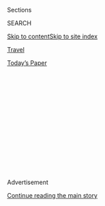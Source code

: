 <div id="app">

<div>

<div>

<div>

<div class="NYTAppHideMasthead css-1q2w90k e1suatyy0">

<div class="section css-ui9rw0 e1suatyy2">

<div class="css-eph4ug er09x8g0">

<div class="css-6n7j50">

</div>

<span class="css-1dv1kvn">Sections</span>

<div class="css-10488qs">

<span class="css-1dv1kvn">SEARCH</span>

</div>

[Skip to content](#site-content)[Skip to site
index](#site-index)

</div>

<div id="masthead-section-label" class="css-1wr3we4 eaxe0e00">

[Travel](https://www.nytimes3xbfgragh.onion/section/travel)

</div>

<div class="css-10698na e1huz5gh0">

</div>

</div>

<div id="masthead-bar-one" class="section hasLinks css-15hmgas e1csuq9d3">

<div class="css-uqyvli e1csuq9d0">

</div>

<div class="css-1uqjmks e1csuq9d1">

</div>

<div class="css-9e9ivx">

[](https://myaccount.nytimes3xbfgragh.onion/auth/login?response_type=cookie&client_id=vi)

</div>

<div class="css-1bvtpon e1csuq9d2">

[Today’s
Paper](https://www.nytimes3xbfgragh.onion/section/todayspaper)

</div>

</div>

</div>

</div>

<div data-aria-hidden="false">

<div id="site-content" data-role="main">

<div>

<div class="css-1aor85t" style="opacity:0.000000001;z-index:-1;visibility:hidden">

<div class="css-1hqnpie">

<div class="css-epjblv">

<span class="css-17xtcya">[Travel](/section/travel)</span><span class="css-x15j1o">|</span><span class="css-fwqvlz">When
in Venice, Eat Like a
Venetian</span>

</div>

<div class="css-k008qs">

<div class="css-1iwv8en">

<span class="css-18z7m18"></span>

<div>

</div>

</div>

<span class="css-1n6z4y">https://nyti.ms/2IDH75r</span>

<div class="css-1705lsu">

<div class="css-4xjgmj">

<div class="css-4skfbu" data-role="toolbar" data-aria-label="Social Media Share buttons, Save button, and Comments Panel with current comment count" data-testid="share-tools">

  - 
  - 
  - 
  - 
    
    <div class="css-6n7j50">
    
    </div>

  - 
  - 

</div>

</div>

</div>

</div>

</div>

</div>

<div class="css-13pd83m">

</div>

<div id="top-wrapper" class="css-1sy8kpn">

<div id="top-slug" class="css-l9onyx">

Advertisement

</div>

[Continue reading the main
story](#after-top)

<div class="ad top-wrapper" style="text-align:center;height:100%;display:block;min-height:250px">

<div id="top" class="place-ad" data-position="top" data-size-key="top">

</div>

</div>

<div id="after-top">

</div>

</div>

<div>

<div id="sponsor-wrapper" class="css-1hyfx7x">

<div id="sponsor-slug" class="css-19vbshk">

Supported by

</div>

[Continue reading the main
story](#after-sponsor)

<div id="sponsor" class="ad sponsor-wrapper" style="text-align:center;height:100%;display:block">

</div>

<div id="after-sponsor">

</div>

</div>

<div class="css-186x18t">

</div>

<div class="css-1vkm6nb ehdk2mb0">

# When in Venice, Eat Like a Venetian

</div>

When they want a bite, locals head to their favorite bacaro for
cicchetti, the Venetian version of tapas. Here are seven of the best
places to find them.

<div class="css-79elbk" data-testid="photoviewer-wrapper">

<div class="css-z3e15g" data-testid="photoviewer-wrapper-hidden">

</div>

<div class="css-1a48zt4 ehw59r15" data-testid="photoviewer-children">

![<span class="css-16f3y1r e13ogyst0" data-aria-hidden="true">Alessandra
De Respinis, the owner of Cantine del Vino già Schiavi in Venice, tells
her customers, “You eat, drink and pay standing
up.”</span><span class="css-cnj6d5 e1z0qqy90" itemprop="copyrightHolder"><span class="css-1ly73wi e1tej78p0">Credit...</span><span><span>Andrea
Wyner for The New York
Times</span></span></span>](https://static01.graylady3jvrrxbe.onion/images/2019/03/03/travel/03venice-cicchetti/03test-articleLarge.jpg?quality=75&auto=webp&disable=upscale)

</div>

</div>

<div class="css-18e8msd">

<div class="css-vp77d3 epjyd6m0">

<div class="css-1baulvz">

By <span class="css-1baulvz last-byline" itemprop="name">Steven
Raichlen</span>

</div>

</div>

  - Feb. 27,
    2019

  - 
    
    <div class="css-4xjgmj">
    
    <div class="css-d8bdto" data-role="toolbar" data-aria-label="Social Media Share buttons, Save button, and Comments Panel with current comment count" data-testid="share-tools">
    
      - 
      - 
      - 
      - 
        
        <div class="css-6n7j50">
        
        </div>
    
      - 
      - 
    
    </div>
    
    </div>

</div>

</div>

<div class="section meteredContent css-1r7ky0e" name="articleBody" itemprop="articleBody">

<div class="css-1fanzo5 StoryBodyCompanionColumn">

<div class="css-53u6y8">

Each year, 20 million tourists visit Venice. The vast majority will pay
too much for indifferent food eaten mostly in the company of other
tourists. But there’s one way to eat great Venetian food that’s
thrilling, filling and authentic. You’ll find it at a place where you’re
almost certain to rub and bend elbows with locals. Visit a bacaro.

Like Spain’s tapas bars, the bacaro ** serves infinitely varied,
kaleidoscopically colorful small plates at prices even a budget traveler
can afford. What makes the Venetian version unique is that the menu
changes not only seasonally (you’re in Italy after all), but day by day
and hour by hour.

Venetians call these small plates cicchetti (pronounced “chi-KET-tee”) —
said to derive from the Latin “ciccus,” meaning “little” or “nothing.”
The term embraces a broad range of dishes: polpette (fried meatballs),
crostini (small open-faced sandwiches), panini (small sandwiches on
crusty rolls), tramezzini (triangular white bread sandwiches) — and a
scintillating array of pickled, baked, stuffed or sauced seafoods and
vegetables.

You find cicchetti at a bacaro ** (wine bar), but also at a botegòn,
cantina, cicchetteria*,* enoteca ** and ** osteria — confused yet? And
likely at your neighborhood bar*.* Depending on whom you ask, bacaro **
comes from the Venetian word for “wine” or “a good bar,” or even from
the ancient Roman god of wine, Bacchus*.*

</div>

</div>

<div class="css-1fanzo5 StoryBodyCompanionColumn">

<div class="css-53u6y8">

Venetians eat cicchetti ** at breakfast time, for lunch, dinner and a
midnight snack — mostly with their fingers. It’s look-and-point food: no
special mastery of Italian required. And you don’t need to wait to be
seated to enjoy it. (That’s not even an option at some bacari*.*)
Cicchetti are cheap, costing on average a couple of euros — or dollars,
for that matter — apiece (a bit more for more substantial seafood or
meat cicchetti). Six to eight make a meal, and the local wines served by
the glass are affordable, too. There are few ways more delectable or fun
to get to know La Serenissima than by embarking on a bar crawl. Here are
some of my favorites*.*

## Cantine del Vino già Schiavi

</div>

</div>

<div class="css-79elbk" data-testid="photoviewer-wrapper">

<div class="css-z3e15g" data-testid="photoviewer-wrapper-hidden">

</div>

<div class="css-1a48zt4 ehw59r15" data-testid="photoviewer-children">

![<span class="css-16f3y1r e13ogyst0" data-aria-hidden="true">Cantine
del Vino già Schiavi, in the artsy Dorsoduro District, serves 25 wines
by the glass, mostly from the
Veneto.</span><span class="css-cnj6d5 e1z0qqy90" itemprop="copyrightHolder"><span class="css-1ly73wi e1tej78p0">Credit...</span><span>Andrea
Wyner for The New York
Times</span></span>](https://static01.graylady3jvrrxbe.onion/images/2019/03/03/travel/03venice-cicchetti-02/03venice-cicchetti-02-articleLarge.jpg?quality=75&auto=webp&disable=upscale)

</div>

</div>

<div class="css-1fanzo5 StoryBodyCompanionColumn">

<div class="css-53u6y8">

Let Jiro dream of sushi. Alessandra De Respinis dreams of cicchetti. The
septuagenarian owner of [this hobbit-size
b](http://www.cantinaschiavi.com/)a[car](http://www.cantinaschiavi.com/)o
** in the artsy Dorsoduro District turns out these diminutive open-faced
sandwiches by the hundreds. And she constantly invents new ones, like a
cicchetto di castagna that plays the earthy sweetness of chestnut purée
against the creamy funk of robiola cheese. Or her gamberi in saór — a
shrimp riff on classic Venetian sweet and sour sardines piled on a
crusty slice of baguette.

“My customers would revolt if I stopped serving the tartare di tonno,”
said Ms. De Respinis of her caper- and brandy-laced chopped tuna dusted
with unsweetened cocoa powder. That surprising combination won her a
prize at a culinary contest in Mexico City. But Ms. De Respinis is no
globe-trotting chef: day in, day out, you’ll find her behind the bar,
white hair swept back, striped apron tied around her waist, with a gold
fork pinned to her blouse — a gift from a customer in homage to her
preferred cooking utensil. On a given day, già Schiavi serves 25 wines —
mostly from the Veneto — by the glass. I’m partial to the minerally
white Orto di Venezia, grown on the nearby island of Sant’Erasmo. Just
don’t expect to enjoy it sitting down. As Ms. De Respinis cautioned
about a meal at her cantina: “You eat, drink and pay standing up.”

</div>

</div>

<div class="css-1fanzo5 StoryBodyCompanionColumn">

<div class="css-53u6y8">

*Cantine del Vino già Schiavi, Dorsoduro 992, Fondamenta Nani;
www.cantinaschiavi.com*

</div>

</div>

<div class="css-79elbk" data-testid="photoviewer-wrapper">

<div class="css-z3e15g" data-testid="photoviewer-wrapper-hidden">

</div>

<div class="css-1a48zt4 ehw59r15" data-testid="photoviewer-children">

<div class="css-1xdhyk6 erfvjey0">

<span class="css-1ly73wi e1tej78p0">Image</span>

<div class="css-zjzyr8">

<div data-testid="lazyimage-container" style="height:257.77777777777777px">

</div>

</div>

</div>

<span class="css-16f3y1r e13ogyst0" data-aria-hidden="true">The current
owners took over All'Arco, found in a tangle of alleyways near the
Rialto fish market, in 1996, but it has been a bacaro for more than a
century.</span><span class="css-cnj6d5 e1z0qqy90" itemprop="copyrightHolder"><span class="css-1ly73wi e1tej78p0">Credit...</span><span>Andrea
Wyner for The New York Times</span></span>

</div>

</div>

<div class="css-1fanzo5 StoryBodyCompanionColumn">

<div class="css-53u6y8">

## All’Arco

Matteo Pinto grates a fresh horseradish root so hard, you can hear it
rasp as the fiery shreds fall on bread slices topped with pink slices of
ham and caramelized onions. His father, Francesco Pinto, pours an ombra
(“shadow,” literally — glass of wine in local parlance) for a Rialto
fish merchant speaking Veneziano (a dialect quite distinct from Italian)
with a woman rocking a child in a baby carriage. If the Piazza San Marco
is Europe’s drawing room (to quote Napoleon),
[All’Arco](https://www.google.com/search?q=All%E2%80%99Arco&oq=All%E2%80%99Arco&aqs=chrome..69i57j0l5.1342j0j8&sourceid=chrome&ie=UTF-8)
is its neighborhood tavern. Situated in a maze of alleyways behind the
Rialto fish market, this has been a bacaro ** for more than a century,
explains All’Arco founder Francesco Pinto, who took over the one-room
bar in 1996. He started with a dozen cicchetti — classic porchetta **
sandwiches*,* for example, and crostini smeared with gorgonzola and
anchovies.

Today, you’ll find more than 30 in an ever-changing repertory of
hundreds. “We make our crostini by the minute, not by the hour,”
explained Matteo Pinto. “The freshness must be apparent in each bite.”
You don’t get much fresher than the season’s first canocchie,
supernaturally sweet mantis shrimp fresh from the Lagoon, served atop
tiny arugula leaves and tomatoes. In the winter, you’ll find heavier
fare, such as veal stracotto (stew) — piled on a crusty roll, ** like
some Venetian version of pulled pork. All’Arco takes its name from the
ancient stone arch facing the bar — said to symbolize the matrimonial
union of two neighboring households centuries ago. The bacaro fills
quickly, soustomers spill out to small tables lining the sidewalk. The
ambience is joyous and jovial — the perfect embodiment of a Venetian
institution designed not only to slake your thirst and assuage your
appetite, but also to build your sense of community. “We’ve lost so much
of our city,” Mr. Pinto said. “This is one of the places where Venetians
come to feel Venetian.”

*All’Arco,* *San Polo 436, Calle de l’Ochialer;
011-39-041-520-5666.*

</div>

</div>

<div class="css-79elbk" data-testid="photoviewer-wrapper">

<div class="css-z3e15g" data-testid="photoviewer-wrapper-hidden">

</div>

<div class="css-1a48zt4 ehw59r15" data-testid="photoviewer-children">

<div class="css-1xdhyk6 erfvjey0">

<span class="css-1ly73wi e1tej78p0">Image</span>

<div class="css-zjzyr8">

<div data-testid="lazyimage-container" style="height:257.77777777777777px">

</div>

</div>

</div>

<span class="css-16f3y1r e13ogyst0" data-aria-hidden="true">The
cicchetti at Osteria al Squero is made with fish like tuna and salmon,
and there are vegetarian selections, including one with mushrooms,
pumpkin and smoked
ricotta.</span><span class="css-cnj6d5 e1z0qqy90" itemprop="copyrightHolder"><span class="css-1ly73wi e1tej78p0">Credit...</span><span>Andrea
Wyner for The New York Times</span></span>

</div>

</div>

<div class="css-1fanzo5 StoryBodyCompanionColumn">

<div class="css-53u6y8">

## Osteria al Squero

Squero refers to a boatyard where gondolas are built or repaired. This
appropriately named osteria ** faces the Squero San Trovaso — one of the
last such working boatyards in Venice. Founded by two brothers
(Alessandro Vio runs the front of the house; Cristiano makes the
cicchetti), [Al Squero](https://osteriaalsquero.wordpress.com/) ** draws
an animated crowd of art students from the nearby Academia Museum and
tourists from around the planet. Wine bottles line the walls and
cicchetti sparkle in the showcase.

Of course, they serve the ubiquitous baccalà mantecato ** (salt cod
simmered in milk and whipped with oil to a snowy mousse) and sarde in
saór (sweet and sour sardines). But you’ll also find such decidedly
untraditional cicchetti as tissue-thin slices of lardo perfumed with
honey, rosemary and pink peppercorns, and crostini heaped with roasted
pumpkin, porcini and ricotta. There are meatless polpette ** for
vegetarians, and in a nod to the ecological concerns of young Venetians,
the cicchetti come on biodegradable plates. The Vio brothers specialize
in wines from northern Italy, including a particularly refreshing J.
Hoffstatter Gewürztraminer from the Alto Adige.

They’ve also upscaled Venice’s indispensable cocktail, the spritz, here
made with your choice of electric orange Aperol, ruby red Campari, or
bracingly bitter artichoke-based Cynar. If you really want to seem in
the know, order a mezzo e mezzo — prepared with half Aperol and half
Campari. All come festooned with a salty olive on a skewer instead of
the traditional orange slice.

*Osteria al Squero,* *Dorsoduro 943/944, Fondamenta Nani***;**
*osteriaalsquero.wordpress.com*

</div>

</div>

<div class="css-79elbk" data-testid="photoviewer-wrapper">

<div class="css-z3e15g" data-testid="photoviewer-wrapper-hidden">

</div>

<div class="css-1a48zt4 ehw59r15" data-testid="photoviewer-children">

<div class="css-1xdhyk6 erfvjey0">

<span class="css-1ly73wi e1tej78p0">Image</span>

<div class="css-zjzyr8">

<div data-testid="lazyimage-container" style="height:257.77777777777777px">

</div>

</div>

</div>

<span class="css-16f3y1r e13ogyst0" data-aria-hidden="true">Cantina Do
Spade is in a storefront that has housed an osteria since 1488. It is
known for its meatballs, made with fiery Calabrian
sausage..</span><span class="css-cnj6d5 e1z0qqy90" itemprop="copyrightHolder"><span class="css-1ly73wi e1tej78p0">Credit...</span><span>Andrea
Wyner for The New York Times</span></span>

</div>

</div>

<div class="css-1fanzo5 StoryBodyCompanionColumn">

<div class="css-53u6y8">

## Cantina Do Spade

To embark on a cicchetti crawl in Venice without trying Do Spade’s
polpetta di spianata calabra ** would be like visiting San Marco and
overlooking the basilica. It’s a meatball, but, oh, what a meatball:
fiery Calabrian sausage mashed with smoked cheese ** and potatoes, and
lightly breaded and fried. “We wanted to open a cicchetteria that serves
more than open-faced sandwiches,” explained Francesco Munarini, a former
bank executive who opened [Do Spade](https://cantinadospade.com/) a
decade ago with his wife, Pilar, and sister, Giovanna. (The storefront
has housed an osteria since 1488.) Inspired by the Rialto fish market
nearby, the Munarini family decided to specialize in seafood seasoned
with the big-flavored spices that made the fortunes of Venetian traders
for centuries.

In quick succession, I downed calamari ripieni (tender squid stuffed
with olives and bread crumbs), fiori de zucca farciti con baccalà
mantecato ** (fried squash flowers filled with creamed codfish),
moscardini in umido ** (stewed baby octopus), la buzara ** (scampi
simmered in ginger- and pepper-piqued tomato sauce) and what may well be
the best sarde in saór in Venice. The local-leaning wine list is
ecumenical enough to include bottles from Istria, now part of Croatia,
but which belonged to Italy before World War II. Recognizable by the
crossed sabers in the window and spillover crowds in the alleyway, Do
Spade (“Two Swords”) offers seating in a warren of simply decorated blue
rooms, but most customers prefer to eat standing by the open kitchen or
in the street.

*Cantina Do Spade,* *San Polo 859, Calle do Spade***;**
*cantinadospade.com*

</div>

</div>

<div>

</div>

<div class="css-1fanzo5 StoryBodyCompanionColumn">

<div class="css-53u6y8">

## Osteria Bancogiro

For half a millennium or so, Venice dominated Europe’s international
commerce, so it should come as no surprise that two modern financial
instruments originated here: the bancarotta (bankruptcy”—“broken bench,”
literally) and the bancogiro, bank transfer (named for the world’s first
publicly funded bank, founded in Venice in 1587). A lengthy introduction
to one of the most scenic barcari in Venice. Housed in a former
vegetable depot, [Bancogiro](https://www.osteriabancogiro.it/en/) is
part wine bar and part osteria (restaurant). Unlike most bacari, there’s
outdoor seating on a wide terrace situated directly on the Grand Canal.
(At lunch and dinner time, these tables are reserved for people who
order a full meal, so arrive early.) If the water were any closer, you’d
have to dine in a gondola (more on that in a minute).

Here, too, seafood figures prominently, from a luscious crostino of
piovra, lardo e melanzana ** (octopus, lardo and eggplant) to
Bancogiro’s signature ricotta salata con gamberi al curry (salted
ricotta and curried shrimp over a rectangle of creamy squid ink polenta)
— the latter popular with the gluten-free crowd. If cold cuts are your
thing, you’ll find artisanal mortadella from Bologna dotted with toasted
sweet pistachios, and crostini carpeted with lacy coppa ** (shoulder
ham) cured with Amarone wine.

On any given day, Bancogiro offers 17 wines by the glass, including a
house white blended from Garganega and Durella grapes. After your meal,
follow the signs to the nearby Traghetto Santa Sofia ** for a ride on
what I call a poor man’s gondola. Two euros gets you on an oversize
gondola across the Grand Canal in the company of Venetians with their
market bags. Gentlemen take note: It’s considered good manners for the
male passengers to remain standing.

*Osteria Bancogiro,* *San Polo 122, Campo San Giacometto;* ******
*www.osteriabancogiro.it*

</div>

</div>

<div class="css-a7yk8a e73j0it0">

<div class="css-1xdhyk6 erfvjey0">

<span class="css-1ly73wi e1tej78p0">Image</span>

<div class="css-zjzyr8">

<div data-testid="lazyimage-container" style="height:257.77777777777777px">

</div>

</div>

</div>

<span class="css-16f3y1r e13ogyst0" data-aria-hidden="true">The
cicchetti at Basegò are made, variously, with mortadella, anchovies and
salame.</span><span class="css-cnj6d5 e1z0qqy90" itemprop="copyrightHolder"><span class="css-1ly73wi e1tej78p0">Credit...</span><span>Andrea
Wyner for The New York
Times</span></span>

<div class="css-1xdhyk6 erfvjey0">

<span class="css-1ly73wi e1tej78p0">Image</span>

<div class="css-zjzyr8">

<div data-testid="lazyimage-container" style="height:257.77777777777777px">

</div>

</div>

</div>

<span class="css-16f3y1r e13ogyst0" data-aria-hidden="true">Wine barrels
serve as tables at Basegò, and the day’s wine selections are written on
a
blackboard.</span><span class="css-cnj6d5 e1z0qqy90" itemprop="copyrightHolder"><span class="css-1ly73wi e1tej78p0">Credit...</span><span>Andrea
Wyner for The New York Times</span></span>

</div>

<div class="css-1fanzo5 StoryBodyCompanionColumn">

<div class="css-53u6y8">

## Basegò

Like most Venetians, Tobia Lenarda deplores mass tourism. So the
one-time conservatory pianist, recognizable by his salt-and-pepper beard
and red sneakers, chose a singular way to fight back: He opened a
new-school bacaro. “I toured the tapas bars in Spain and Portugal to get
ideas,” he said. “I researched sushi and Mexican street food.” He called
his venture Basegò, the Venetian dialect word for basil. “It’s clean,
it’s bright, it’s fresh — just like basil,” he said. Basegò doesn’t
look like your typical bacaro, not with pin spots casting a discrete
light on clean walls of exposed brick, natural wood and white plaster.
Wine barrels and wall shelves serve as tables, with the day’s selection
of wines written on a blackboard. The cicchetti are as fresh as the
décor. Tonno afumicato (smoked tuna) comes with avocado “mayonnaise.”
(“Think of it as Venetian guacamole,” said Mr. Lenarda.) Wasabi lights
up a salmon cicchetto. Gorgonzola comes with balsamic vinegar-marinated
strawberries.

Equal care goes into Basegò’s wines. “We try to work with heroic
vintners, who grow varieties and make wines no one bothers with any
more.” One such wine, Calzo della Vignia, comes from Giglio Island in
Tuscany. “The hills are so steep, they have to harvest the grapes on
foot and by hand,” Mr. Lenarda said. The result: a golden wine with an
earth taste so rich, you can almost chew it. Mr. Lenarda summed up his
view of customer service this way: “If you treat you customers politely
— and that includes tourists — they pay you back with courtesy.” He
thinks for a minute and paraphrases John F. Kennedy. “Ask not what
Venice can do for you. Ask what you can do for Venice.” The philosophy
earns high praise from the locals. The morning I was there, the only
languages I heard were Italian and Venetian.

*Basegò, San Polo 2863, Calle del Scaleter;
011-39-041-850-0299.*

</div>

</div>

<div class="css-a7yk8a e73j0it0">

<div class="css-1xdhyk6 erfvjey0">

<span class="css-1ly73wi e1tej78p0">Image</span>

<div class="css-zjzyr8">

<div data-testid="lazyimage-container" style="height:257.77777777777777px">

</div>

</div>

</div>

<span class="css-16f3y1r e13ogyst0" data-aria-hidden="true">Bar 5000 has
a 120-bottle wine list, including organic, biodynamic and vegan
selections.</span><span class="css-cnj6d5 e1z0qqy90" itemprop="copyrightHolder"><span class="css-1ly73wi e1tej78p0">Credit...</span><span>Andrea
Wyner for The New York
Times</span></span>

<div class="css-1xdhyk6 erfvjey0">

<span class="css-1ly73wi e1tej78p0">Image</span>

<div class="css-zjzyr8">

<div data-testid="lazyimage-container" style="height:257.77777777777777px">

</div>

</div>

</div>

<span class="css-16f3y1r e13ogyst0" data-aria-hidden="true">There are
six to eight types of cicchetti in Bar 5000’s showcase daily, with
ingredients like mortadella, goat cheese and
pistachio.</span><span class="css-cnj6d5 e1z0qqy90" itemprop="copyrightHolder"><span class="css-1ly73wi e1tej78p0">Credit...</span><span>Andrea
Wyner for The New York Times</span></span>

</div>

<div class="css-1fanzo5 StoryBodyCompanionColumn">

<div class="css-53u6y8">

## Bar 5000

Bacari specialize in wine, of course, and
[Bar 5000](http://www.lunasentada.it/home) takes that mandate seriously,
offering an impressive selection of vino bio, vino biodinámico and vino
vegano. The first is organic wine (made from grapes grown without
chemical fertilizers or fungicides), while the second are wines vinified
without supplemental yeast or other additives. As for vegan wines,
they’re clarified without gelatin, a fining agent derived from animal
bones. And all three are available on a 120-bottle list at this
new-school wine bar, located on the tranquil Campo San Severo in the
Castello District near Piazza San Marco. Gone, the mosh pit crowds of
the Rialto bacari. The clean modern interior runs to up-lit brick walls,
polished concrete floors, and a chandelier blown by the Murano glass
master Fabio Fornasier. Weather permitting, you can sit at one of a
handful of tables along the quiet Severno canal.

When it comes to the cicchetti, Bar 5000 may lack the jaw-dropping
variety of All’Arco or già Schiavi, but the six to eight daily
selections in the showcase are thoughtfully chosen and well prepared. A
plump salty sun-dried tomato crowns a crostino of sopressata cut
paper-thin on a Berker meat slicer. Fresh oranges and mostarda (fruit
jam) counterpoint a tiny wedge of Monte Veronese cheese. The pickles
come from vegetables grown on Sant’Erasmo Island. “We bake our own bread
daily,” said Micael Nordio. co-owner of Bar 5000. “We don’t have a
freezer, so you know our food is fresh.” Twice a month, Bar 5000 stages
wine dinners, often with live music. If you’re still hungry after the
cicchetti, you can go for a proper meal at the sister restaurant, Luna
Sentada, next door.

*Bar 5000,* *Castello 5000, Campo San Severo****;***
*www.lunasentada.it*

-----

*Steven Raichlen is a longtime food and travel journalist with an
abiding passion for Italy. Two of the 32 books he has written are on
Italian cooking, and he hosts “Steven Raichlen Grills Italy,” a
television show on Gambero Rosso, the Italian food network.*

-----

*Follow* [*NY Times*](https://twitter.com/nytimestravel)[*Travel on
Twitter*](https://twitter.com/nytimestravel)*,*
[*Instagram*](https://www.instagram.com/nytimestravel/) *and*
[*Facebook*](https://www.facebookcorewwwi.onion/nytimestravel/)*.* [*Get
weekly updates from our Travel Dispatch newsletter, with tips on
traveling smarter, destination coverage and photos from all over the
world.*](https://www.nytimes3xbfgragh.onion/newsletters/traveldispatch)

</div>

</div>

</div>

<div>

</div>

<div>

</div>

<div>

</div>

<div>

<div id="bottom-wrapper" class="css-1ede5it">

<div id="bottom-slug" class="css-l9onyx">

Advertisement

</div>

[Continue reading the main
story](#after-bottom)

<div id="bottom" class="ad bottom-wrapper" style="text-align:center;height:100%;display:block;min-height:90px">

</div>

<div id="after-bottom">

</div>

</div>

</div>

</div>

</div>

## Site Index

<div>

</div>

## Site Information Navigation

  - [© <span>2020</span> <span>The New York Times
    Company</span>](https://help.nytimes3xbfgragh.onion/hc/en-us/articles/115014792127-Copyright-notice)

<!-- end list -->

  - [NYTCo](https://www.nytco.com/)
  - [Contact
    Us](https://help.nytimes3xbfgragh.onion/hc/en-us/articles/115015385887-Contact-Us)
  - [Work with us](https://www.nytco.com/careers/)
  - [Advertise](https://nytmediakit.com/)
  - [T Brand Studio](http://www.tbrandstudio.com/)
  - [Your Ad
    Choices](https://www.nytimes3xbfgragh.onion/privacy/cookie-policy#how-do-i-manage-trackers)
  - [Privacy](https://www.nytimes3xbfgragh.onion/privacy)
  - [Terms of
    Service](https://help.nytimes3xbfgragh.onion/hc/en-us/articles/115014893428-Terms-of-service)
  - [Terms of
    Sale](https://help.nytimes3xbfgragh.onion/hc/en-us/articles/115014893968-Terms-of-sale)
  - [Site
    Map](https://spiderbites.nytimes3xbfgragh.onion)
  - [Help](https://help.nytimes3xbfgragh.onion/hc/en-us)
  - [Subscriptions](https://www.nytimes3xbfgragh.onion/subscription?campaignId=37WXW)

</div>

</div>

</div>

</div>
